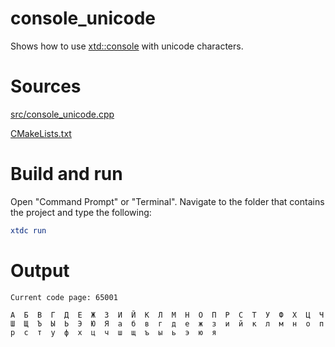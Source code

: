 # console_unicode

Shows how to use [xtd::console](https://gammasoft71.github.io/xtd/reference_guides/latest/classxtd_1_1console.html) with unicode characters.

# Sources

[src/console_unicode.cpp](src/console_unicode.cpp)

[CMakeLists.txt](CMakeLists.txt)

# Build and run

Open "Command Prompt" or "Terminal". Navigate to the folder that contains the project and type the following:

```cmake
xtdc run
```

# Output

```
Current code page: 65001

А  Б  В  Г  Д  Е  Ж  З  И  Й  К  Л  М  Н  О  П  Р  С  Т  У  Ф  Х  Ц  Ч
Ш  Щ  Ъ  Ы  Ь  Э  Ю  Я  а  б  в  г  д  е  ж  з  и  й  к  л  м  н  о  п
р  с  т  у  ф  х  ц  ч  ш  щ  ъ  ы  ь  э  ю  я
```
